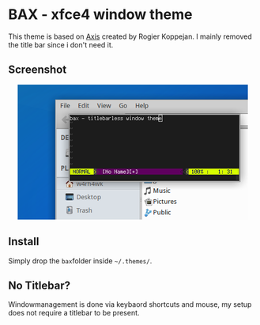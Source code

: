# BAX - xfce4 window theme

This theme is based on
[Axis](http://xfce-look.org/content/show.php/axis?content=95158) created by
Rogier Koppejan. I mainly removed the title bar since i don't need it.

## Screenshot

<p align="center">
    <img src="screenshot.png" />
</p>

## Install

Simply drop the `bax`folder inside `~/.themes/`.

## No Titlebar?

Windowmanagement is done via keybaord shortcuts and mouse, my setup does not
require a titlebar to be present.
